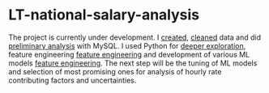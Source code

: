 # LT-national-salary-analysis
The project is currently under development. I  [created](SQL/01_create.sql),  [cleaned](SQL/02_tidy.sql) data and did [preliminary analysis](SQL/03_Analysis.sql) with MySQL. I used Python for [deeper exploration](python/01-Initial_exploration.ipynb), feature engineering [feature engineering](python/02-Feature_engineering.ipynb) and development of various ML models [feature engineering](python/). The next step will be the tuning of ML models and selection of most promising ones for analysis of hourly rate contributing factors and uncertainties. 
